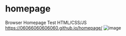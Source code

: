 # homepage
Browser Homepage Test HTML/CSS/JS  https://06066060606060.github.io/homepage/
![image](https://user-images.githubusercontent.com/10818228/167295633-395db580-1f68-4c89-92f5-3b97b2015113.png)
